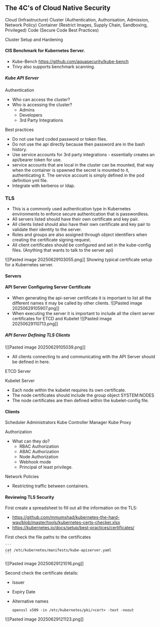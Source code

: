 ## The 4C's of Cloud Native Security

Cloud (Infrastructure)
Cluster (Authentication, Authorisation, Admission, Network Policy)
Container (Restrict Images, Supply Chain, Sandboxing, Privileged)
Code (Secure Code Best Practices)

Cluster Setup and Hardening

#### CIS Benchmark for Kubernetes Server.
- Kube-Bench https://github.com/aquasecurity/kube-bench
- Trivy also supports benchmark scanning.

##### Kube API Server

Authentication
- Who can access the cluster?
- Who is accessing the cluster?
	- Admins
	- Developers
	- 3rd Party Integrations

Best practices
- Do not use hard coded password or token files.
- Do not use the api directly because then password are in the bash history.
- Use service accounts for 3rd party integrations  - essentially creates an api/bearer token for use.
- service accounts that are local in the cluster can be mounted, that way when the container is spawned the secret is mounted to it, authenticating it. The service account is simply defined in the pod definition yml file.
- Integrate with kerberos or ldap.

### TLS
- This is a commonly used authentication type in Kubernetes environments to enforce secure authentication that is passwordless.
- All servers listed should have their own certificate and key pair.
- All clients listed should also have their own certificate and key pair to validate their identity to the server.
- Roles and groups are also assigned through object identifiers when creating the certificate signing request.
- All client certificates should be configured and set in the kube-config files. (Anything that wants to talk to the server api)

![[Pasted image 20250629103055.png]]
Showing typical certificate setup for a Kubernetes server.

#### Servers
#### API Server Configuring Server Certificate
- When generating the api-server certificate it is important to list all the different names it may be called by other clients.
![[Pasted image 20250629105907.png]]
- When executing the server it is important to include all the client server certificates for ETCD and Kubelet
![[Pasted image 20250629110713.png]]

##### API Server Defining TLS Clients
![[Pasted image 20250629105039.png]]
- All clients connecting to and communicating with the API Server should be defined in here.

ETCD Server

Kubelet Server
- Each node within the kubelet requires its own certificate.
- The node certificates should include the group object SYSTEM:NODES
- The node certificates are then defined within the kubelet-config file.

#### Clients
Scheduler
Administrators
Kube Controller Manager
Kube Proxy



Authorization
- What can they do?
	- RBAC Authorization
	- ABAC Authorization
	- Node Authorization
	- Webhook mode
	- Principal of least privilege.

Network Policies
- Restricting traffic between containers.

#### Reviewing TLS Security

First create a spreadsheet to fill out all the information on the TLS:
- https://github.com/mmumshad/kubernetes-the-hard-way/blob/master/tools/kubernetes-certs-checker.xlsx
- https://kubernetes.io/docs/setup/best-practices/certificates/

First check the file paths to the certificates

    ```
    cat /etc/kubernetes/manifests/kube-apiserver.yaml
    ```

![[Pasted image 20250629121016.png]]

Second check the certificate details:
- Issuer
- Expiry Date
- Alternative names

    ```
    openssl x509 -in /etc/kubernetes/pki/<cert> -text -noout
    ```

![[Pasted image 20250629121123.png]]